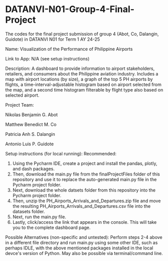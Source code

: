 # DATANVI-N01-Group-4-Final-Project
The codes for the final project submission of group 4 (Abot, Co, Dalangin, Guidote) in DATANVI N01 for Term 1 AY 24-25

Name: Visualization of the Performance of Philippine Airports

Link to App: N/A (see setup instructions)

Description: A dashboard to provide information to airport stakeholders, retailers, and consumers about the Philippine aviation industry. Includes a map with airport locations (by size), a graph of the top 5 PH airports by flights, a time-interval-adjustable histogram based on airport selected from the map, and a second time histogram filterable by flight type also based on selected airport.

Project Team:

Nikolas Benjamin G. Abot

Matthew Benedict M. Co

Patricia Anh S. Dalangin

Antonio Luis P. Guidote

Setup instructions (for local running):
Recommended:
1. Using the Pycharm IDE, create a project and install the pandas, plotly, and dash packages.
2. Then, download the main.py file from the finalProjectFiles folder of this repository and use it to replace the auto-generated main.py file in the Pycharm project folder.
3. Next, download the whole datsets folder from this repository into the Pycharm project folder.
4. Then, unzip the PH_Airports_Arrivals_and_Departures.zip file and move the resulting PH_Airports_Arrivals_and_Departures.csv file into the datasets folder.
5. Next, run the main.py file.
6. Lastly, click/access the link that appears in the console. This will take you to the complete dashboard page.

Possible Alternatives (non-specific and untested): Perform steps 2-4 above in a different file directory and run main.py using some other IDE, such as perhaps IDLE, with the above mentioned packages installed in the local devce's version of Python. May also be possible via terminal/command line.
